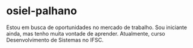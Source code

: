 # osiel-palhano
Estou em busca  de oportunidades no mercado de trabalho. Sou iniciante ainda, mas tenho muita vontade de aprender. Atualmente, curso Desenvolvimento de Sistemas no IFSC. 

